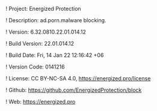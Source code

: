 ! Project: Energized Protection

! Description: ad.porn.malware blocking.

! Version: 6.32.0810.22.01.014.12

! Build Version: 22.01.014.12

! Build Date: Fri, 14 Jan 22 12:16:42 +06

! Version Code: 0141216

! License: CC BY-NC-SA 4.0, https://energized.pro/license

! Github: https://github.com/EnergizedProtection/block

! Web: https://energized.pro
